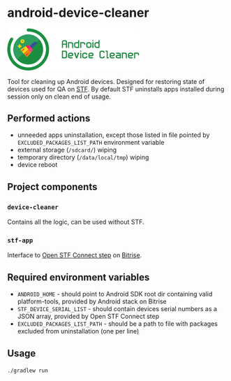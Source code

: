 # android-device-cleaner

<img src="Logotype primary.png" width="60%" height="60%" />

Tool for cleaning up Android devices.
Designed for restoring state of devices used for QA on [STF](https://openstf.io/).
By default STF uninstalls apps installed during session only on clean end of usage. 

## Performed actions
* unneeded apps uninstallation, except those listed in file pointed by `EXCLUDED_PACKAGES_LIST_PATH` environment variable
* external storage (`/sdcard/`) wiping
* temporary directory (`/data/local/tmp`) wiping
* device reboot

## Project components

### `device-cleaner`
Contains all the logic, can be used without STF.

### `stf-app`
Interface to [Open STF Connect step](https://github.com/DroidsOnRoids/bitrise-step-openstf-connect) on [Bitrise](https://bitrise.io).

## Required environment variables
* `ANDROID_HOME` - should point to Android SDK root dir containing valid platform-tools, provided by Android stack on Bitrise
* `STF_DEVICE_SERIAL_LIST` - should contain devices serial numbers as a JSON array, provided by Open STF Connect step
* `EXCLUDED_PACKAGES_LIST_PATH` - should be a path to file with packages excluded from uninstallation (one per line) 

## Usage
`./gradlew run` 
